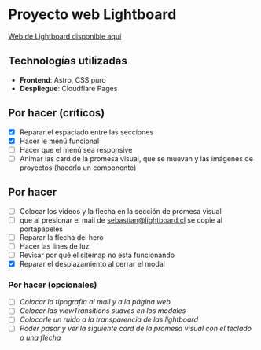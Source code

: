 # Proyecto web Lightboard

[Web de Lightboard disponible aquí](https://lightboard.cl/)

## Technologías utilizadas

- **Frontend**: Astro, CSS puro
- **Despliegue**: Cloudflare Pages

## Por hacer (críticos)

- [X] Reparar el espaciado entre las secciones
- [x] Hacer le menú funcional
- [ ] Hacer que el menú sea responsive
- [ ] Animar las card de la promesa visual, que se muevan y las imágenes de proyectos (hacerlo un componente)

## Por hacer
- [ ] Colocar los videos y la flecha en la sección de promesa visual
- [ ] que al presionar el mail de sebastian@lightboard.cl se copie al portapapeles
- [ ] Reparar la flecha del hero
- [ ] Hacer las lines de luz
- [ ] Revisar por qué el sitemap no está funcionando
- [x] Reparar el desplazamiento al cerrar el modal

### Por hacer (opcionales)
- [ ] _Colocar la tipografía al mail y a la página web_
- [ ] _Colocar las viewTransitions suaves en los modales_
- [ ] _Colocarle un ruido a la transparencia de las lightboard_
- [ ] _Poder pasar y ver la siguiente card de la promesa visual con el teclado o una flecha_
